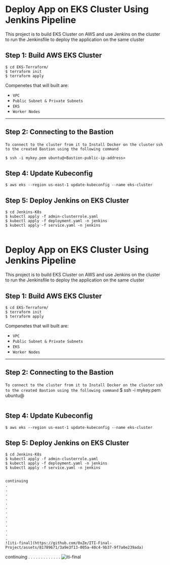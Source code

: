 # Deploy App on EKS Cluster Using Jenkins Pipeline

This project is to build EKS Cluster on AWS and use Jenkins on the cluster to run the Jenkinsfile to deploy the application on the same cluster

## Step 1: Build AWS EKS Cluster

```
$ cd EKS-Terraform/
$ terraform init
$ terraform apply
```
Compenetes that will built are:

- `VPC`
- `Public Subnet & Private Subnets`
-  `EKS`
-  `Worker Nodes`

---
## Step 2: Connecting to the Bastion 
`To connect to the cluster from it to Install Docker on the cluster`
`ssh to the created Bastion using the following command`
```
$ ssh -i mykey.pem ubuntu@<Bastion-public-ip-address>
```
## Step 4: Update Kubeconfig
 
```
$ aws eks --region us-east-1 update-kubeconfig --name eks-cluster
```
## Step 5: Deploy Jenkins on EKS Cluster

```
$ cd Jenkins-K8s
$ kubectl apply -f admin-clusterrole.yaml
$ kubectl apply -f deployment.yaml -n jenkins
$ kubectl apply -f service.yaml -n jenkins
 
```
# Deploy App on EKS Cluster Using Jenkins Pipeline

This project is to build EKS Cluster on AWS and use Jenkins on the cluster to run the Jenkinsfile to deploy the application on the same cluster

## Step 1: Build AWS EKS Cluster

```
$ cd EKS-Terraform/
$ terraform init
$ terraform apply
```
Compenetes that will built are:

- `VPC`
- `Public Subnet & Private Subnets`
-  `EKS`
-  `Worker Nodes`

---
## Step 2: Connecting to the Bastion 
`To connect to the cluster from it to Install Docker on the cluster`
`ssh to the created Bastion using the following command`
$ ssh -i mykey.pem ubuntu@<Bastion-public-ip-address>
```

```
## Step 4: Update Kubeconfig
 
```
$ aws eks --region us-east-1 update-kubeconfig --name eks-cluster
```
## Step 5: Deploy Jenkins on EKS Cluster

```
$ cd Jenkins-K8s
$ kubectl apply -f admin-clusterrole.yaml
$ kubectl apply -f deployment.yaml -n jenkins
$ kubectl apply -f service.yaml -n jenkins
 
```

```
continuing
.
.
.
.
.
.
.
.
.
.
.
.
.
![iti-final](https://github.com/0xZe/ITI-Final-Project/assets/81789671/3a9e3f13-005a-40c4-9b37-9f7a0e239ada)
```
continuing
.
.
.
.
.
.
.
.
.
.
.
.
.
![iti-final](https://github.com/0xZe/ITI-Final-Project/assets/81789671/3a9e3f13-005a-40c4-9b37-9f7a0e239ada)
